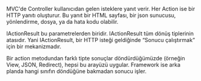 MVC'de Controller kullanıcıdan gelen isteklere yanıt verir. Her Action ise bir HTTP yanıtı oluşturur.
Bu yanıt bir HTML sayfası, bir json sunucusu, yönlendirme, dosya, ya da hata kodu olabilir.

IActionResult bu parametrelerden biridir. IActionResult tüm dönüş tiplerinin atasıdır.
Yani IActionResult, bir HTTP isteği geldiğinde “Sonucu çalıştırmak” için bir mekanizmadır.

Bir action metodundan farklı tipte sonuçlar döndürdüğümüzde (örneğin View, JSON, Redirect), hepsi bu arayüzü uygular.
Framework ise arka planda hangi sınıfın döndüğüne bakmadan sonucu işler.
